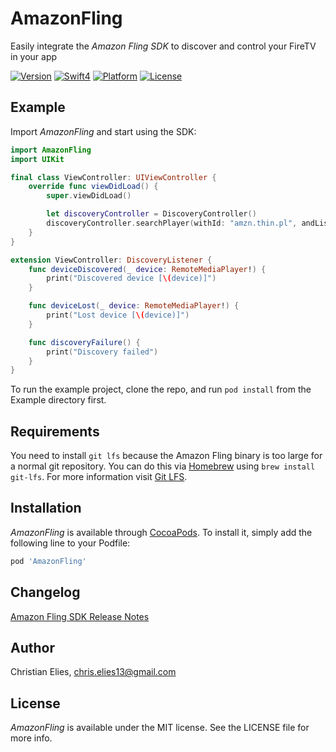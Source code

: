 # AmazonFling

Easily integrate the *Amazon Fling SDK* to discover and control your FireTV in your app

[![Version](https://img.shields.io/cocoapods/v/AmazonFling.svg?longCache=true&style=flat-square)](http://cocoapods.org/pods/AmazonFling)
[![Swift4](https://img.shields.io/badge/swift4-compatible-orange.svg?longCache=true&style=flat-square)](https://developer.apple.com/swift)
[![Platform](https://img.shields.io/badge/platform-iOS-lightgrey.svg?longCache=true&style=flat-square)](https://www.apple.com/de/ios)
[![License](https://img.shields.io/badge/license-MIT-lightgrey.svg?longCache=true&style=flat-square)](https://en.wikipedia.org/wiki/MIT_License)

## Example

Import *AmazonFling* and start using the SDK:

```swift
import AmazonFling
import UIKit

final class ViewController: UIViewController {
    override func viewDidLoad() {
        super.viewDidLoad()

        let discoveryController = DiscoveryController()
        discoveryController.searchPlayer(withId: "amzn.thin.pl", andListener: self)
    }
}

extension ViewController: DiscoveryListener {
    func deviceDiscovered(_ device: RemoteMediaPlayer!) {
        print("Discovered device [\(device)]")
    }

    func deviceLost(_ device: RemoteMediaPlayer!) {
        print("Lost device [\(device)]")
    }

    func discoveryFailure() {
        print("Discovery failed")
    }
}
```

To run the example project, clone the repo, and run `pod install` from the Example directory first.

## Requirements

You need to install `git lfs` because the Amazon Fling binary is too large for a normal git repository. You can do this via [Homebrew](https://brew.sh) using `brew install git-lfs`. For more information visit [Git LFS](https://git-lfs.github.com/).

## Installation

*AmazonFling* is available through [CocoaPods](http://cocoapods.org). To install
it, simply add the following line to your Podfile:

```ruby
pod 'AmazonFling'
```

## Changelog

[Amazon Fling SDK Release Notes](https://developer.amazon.com/docs/fling/release-notes.html)

## Author

Christian Elies, chris.elies13@gmail.com

## License

*AmazonFling* is available under the MIT license. See the LICENSE file for more info.
